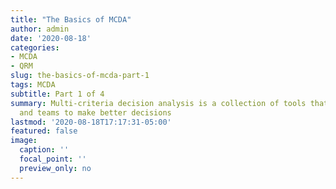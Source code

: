 ```yaml
---   
title: "The Basics of MCDA"
author: admin
date: '2020-08-18'
categories:
- MCDA
- QRM
slug: the-basics-of-mcda-part-1
tags: MCDA
subtitle: Part 1 of 4
summary: Multi-criteria decision analysis is a collection of tools that can help individuals
  and teams to make better decisions
lastmod: '2020-08-18T17:17:31-05:00'
featured: false
image:
  caption: ''
  focal_point: ''
  preview_only: no
---
```








